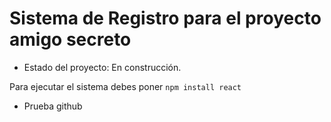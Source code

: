 <h1>Sistema de Registro para el proyecto amigo secreto</h1>

- Estado del proyecto: En construcción.

Para ejecutar el sistema debes poner ```npm install react```

- Prueba github
